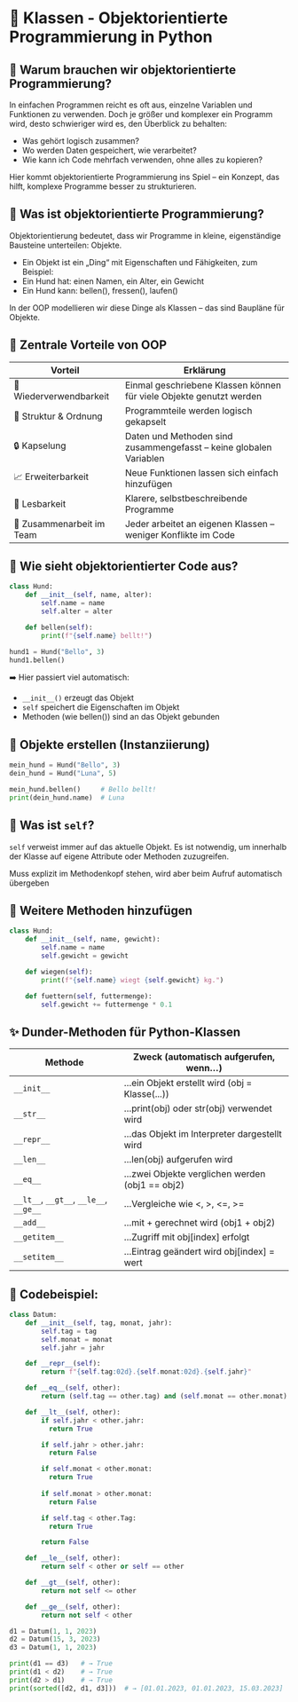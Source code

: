 # 🧱 Klassen - Objektorientierte Programmierung in Python


## 🚀 Warum brauchen wir objektorientierte Programmierung?
In einfachen Programmen reicht es oft aus, einzelne Variablen und Funktionen zu verwenden. Doch je größer und komplexer ein Programm wird, desto schwieriger wird es, den Überblick zu behalten:

* Was gehört logisch zusammen?
* Wo werden Daten gespeichert, wie verarbeitet?
* Wie kann ich Code mehrfach verwenden, ohne alles zu kopieren?

Hier kommt objektorientierte Programmierung ins Spiel – ein Konzept, das hilft, komplexe Programme besser zu strukturieren.

## 🧩 Was ist objektorientierte Programmierung?
Objektorientierung bedeutet, dass wir Programme in kleine, eigenständige Bausteine unterteilen: Objekte.

* Ein Objekt ist ein „Ding“ mit Eigenschaften und Fähigkeiten, zum Beispiel:
* Ein Hund hat: einen Namen, ein Alter, ein Gewicht
* Ein Hund kann: bellen(), fressen(), laufen()

In der OOP modellieren wir diese Dinge als Klassen – das sind Baupläne für Objekte.

## 🔑 Zentrale Vorteile von OOP

| Vorteil | Erklärung
| - | -
🔄 Wiederverwendbarkeit | Einmal geschriebene Klassen können für viele Objekte genutzt werden
🧱 Struktur & Ordnung | Programmteile werden logisch gekapselt
🔒 Kapselung | Daten und Methoden sind zusammengefasst – keine globalen Variablen
📈 Erweiterbarkeit | Neue Funktionen lassen sich einfach hinzufügen
👀 Lesbarkeit | Klarere, selbstbeschreibende Programme
🤝 Zusammenarbeit im Team | Jeder arbeitet an eigenen Klassen – weniger Konflikte im Code

## 🔧 Wie sieht objektorientierter Code aus?
```python
class Hund:
    def __init__(self, name, alter):
        self.name = name
        self.alter = alter

    def bellen(self):
        print(f"{self.name} bellt!")

hund1 = Hund("Bello", 3)
hund1.bellen()
```

➡️ Hier passiert viel automatisch:

* `__init__()` erzeugt das Objekt
* `self` speichert die Eigenschaften im Objekt
* Methoden (wie bellen()) sind an das Objekt gebunden

 ## 🔹 Objekte erstellen (Instanziierung)
```python
mein_hund = Hund("Bello", 3)
dein_hund = Hund("Luna", 5)

mein_hund.bellen()     # Bello bellt!
print(dein_hund.name)  # Luna
```

## 🔹 Was ist `self`?
`self` verweist immer auf das aktuelle Objekt. Es ist notwendig, um innerhalb der Klasse auf eigene Attribute oder Methoden zuzugreifen.

Muss explizit im Methodenkopf stehen, wird aber beim Aufruf automatisch übergeben

## 🔹 Weitere Methoden hinzufügen
```python
class Hund:
    def __init__(self, name, gewicht):
        self.name = name
        self.gewicht = gewicht

    def wiegen(self):
        print(f"{self.name} wiegt {self.gewicht} kg.")

    def fuettern(self, futtermenge):
        self.gewicht += futtermenge * 0.1
```

## ✨ Dunder-Methoden für Python-Klassen
|Methode | Zweck (automatisch aufgerufen, wenn…)
| - | -
`__init__` | …ein Objekt erstellt wird (obj = Klasse(...))
`__str__` | …print(obj) oder str(obj) verwendet wird
`__repr__` | …das Objekt im Interpreter dargestellt wird
`__len__` | …len(obj) aufgerufen wird
`__eq__` | …zwei Objekte verglichen werden (obj1 == obj2)
`__lt__`, `__gt__`, `__le__`, `__ge__` | …Vergleiche wie <, >, <=, >=
`__add__` | …mit + gerechnet wird (obj1 + obj2)
`__getitem__` | …Zugriff mit obj[index] erfolgt
`__setitem__` | …Eintrag geändert wird obj[index] = wert

## 🧱 Codebeispiel:
```python
class Datum:
    def __init__(self, tag, monat, jahr):
        self.tag = tag
        self.monat = monat
        self.jahr = jahr

    def __repr__(self):
        return f"{self.tag:02d}.{self.monat:02d}.{self.jahr}"

    def __eq__(self, other):
        return (self.tag == other.tag) and (self.monat == other.monat) and (self.jahr == other.jahr)

    def __lt__(self, other):
        if self.jahr < other.jahr:
          return True

        if self.jahr > other.jahr:
          return False

        if self.monat < other.monat:
          return True
        
        if self.monat > other.monat:
          return False

        if self.tag < other.Tag:
          return True

        return False

    def __le__(self, other):
        return self < other or self == other

    def __gt__(self, other):
        return not self <= other

    def __ge__(self, other):
        return not self < other

d1 = Datum(1, 1, 2023)
d2 = Datum(15, 3, 2023)
d3 = Datum(1, 1, 2023)

print(d1 == d3)   # → True
print(d1 < d2)    # → True
print(d2 > d1)    # → True
print(sorted([d2, d1, d3]))  # → [01.01.2023, 01.01.2023, 15.03.2023]

```
